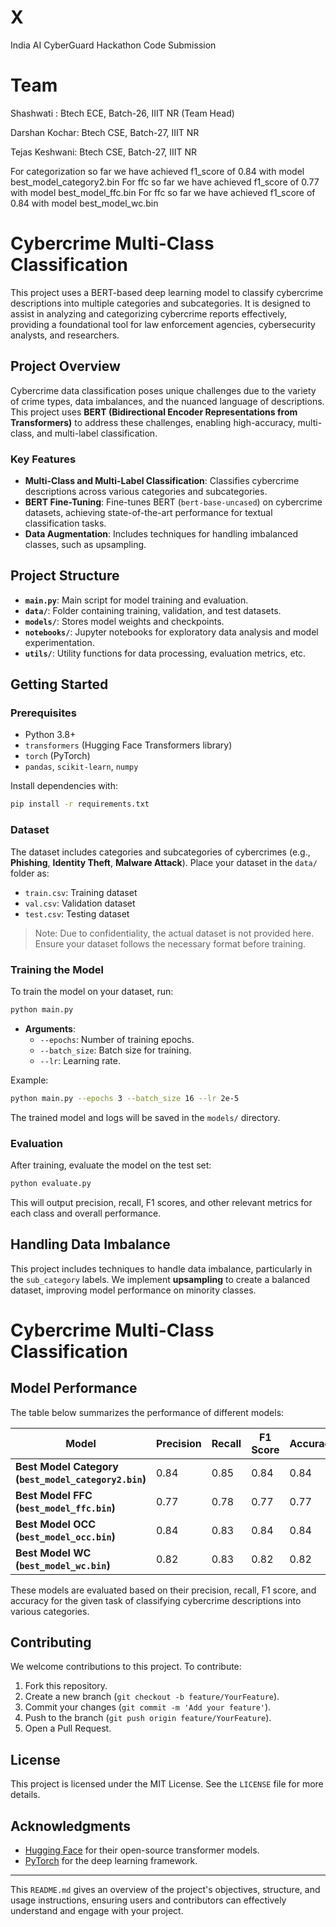 # X
 India AI CyberGuard Hackathon Code Submission

# Team
Shashwati : Btech ECE, Batch-26, IIIT NR (Team Head)


Darshan Kochar: Btech CSE, Batch-27, IIIT NR



Tejas Keshwani: Btech CSE, Batch-27, IIIT NR





For categorization so far we have achieved f1_score of 0.84 with model best_model_category2.bin
For ffc so far we have achieved f1_score of 0.77 with model best_model_ffc.bin
For ffc so far we have achieved f1_score of 0.84 with model best_model_wc.bin


# Cybercrime Multi-Class Classification

This project uses a BERT-based deep learning model to classify cybercrime descriptions into multiple categories and subcategories. It is designed to assist in analyzing and categorizing cybercrime reports effectively, providing a foundational tool for law enforcement agencies, cybersecurity analysts, and researchers.

## Project Overview

Cybercrime data classification poses unique challenges due to the variety of crime types, data imbalances, and the nuanced language of descriptions. This project uses **BERT (Bidirectional Encoder Representations from Transformers)** to address these challenges, enabling high-accuracy, multi-class, and multi-label classification.

### Key Features

- **Multi-Class and Multi-Label Classification**: Classifies cybercrime descriptions across various categories and subcategories.
- **BERT Fine-Tuning**: Fine-tunes BERT (`bert-base-uncased`) on cybercrime datasets, achieving state-of-the-art performance for textual classification tasks.
- **Data Augmentation**: Includes techniques for handling imbalanced classes, such as upsampling.

## Project Structure

- **`main.py`**: Main script for model training and evaluation.
- **`data/`**: Folder containing training, validation, and test datasets.
- **`models/`**: Stores model weights and checkpoints.
- **`notebooks/`**: Jupyter notebooks for exploratory data analysis and model experimentation.
- **`utils/`**: Utility functions for data processing, evaluation metrics, etc.

## Getting Started

### Prerequisites

- Python 3.8+
- `transformers` (Hugging Face Transformers library)
- `torch` (PyTorch)
- `pandas`, `scikit-learn`, `numpy`

Install dependencies with:

```bash
pip install -r requirements.txt
```

### Dataset

The dataset includes categories and subcategories of cybercrimes (e.g., **Phishing**, **Identity Theft**, **Malware Attack**). Place your dataset in the `data/` folder as:

- `train.csv`: Training dataset
- `val.csv`: Validation dataset
- `test.csv`: Testing dataset

> Note: Due to confidentiality, the actual dataset is not provided here. Ensure your dataset follows the necessary format before training.

### Training the Model

To train the model on your dataset, run:

```bash
python main.py
```

- **Arguments**:
    - `--epochs`: Number of training epochs.
    - `--batch_size`: Batch size for training.
    - `--lr`: Learning rate.

Example:

```bash
python main.py --epochs 3 --batch_size 16 --lr 2e-5
```

The trained model and logs will be saved in the `models/` directory.

### Evaluation

After training, evaluate the model on the test set:

```bash
python evaluate.py
```

This will output precision, recall, F1 scores, and other relevant metrics for each class and overall performance.

## Handling Data Imbalance

This project includes techniques to handle data imbalance, particularly in the `sub_category` labels. We implement **upsampling** to create a balanced dataset, improving model performance on minority classes.

# Cybercrime Multi-Class Classification

## Model Performance

The table below summarizes the performance of different models:

| Model               | Precision | Recall  | F1 Score | Accuracy |
|---------------------|-----------|---------|----------|----------|
| **Best Model Category (`best_model_category2.bin`)** | 0.84      | 0.85    | 0.84     | 0.84     |
| **Best Model FFC (`best_model_ffc.bin`)**         | 0.77      | 0.78    | 0.77     | 0.77     |
| **Best Model OCC (`best_model_occ.bin`)**         | 0.84      | 0.83    | 0.84     | 0.84     |
| **Best Model WC (`best_model_wc.bin`)**           | 0.82      | 0.83    | 0.82     | 0.82     |

These models are evaluated based on their precision, recall, F1 score, and accuracy for the given task of classifying cybercrime descriptions into various categories.


## Contributing

We welcome contributions to this project. To contribute:

1. Fork this repository.
2. Create a new branch (`git checkout -b feature/YourFeature`).
3. Commit your changes (`git commit -m 'Add your feature'`).
4. Push to the branch (`git push origin feature/YourFeature`).
5. Open a Pull Request.

## License

This project is licensed under the MIT License. See the `LICENSE` file for more details.

## Acknowledgments

- [Hugging Face](https://huggingface.co/) for their open-source transformer models.
- [PyTorch](https://pytorch.org/) for the deep learning framework.

---

This `README.md` gives an overview of the project's objectives, structure, and usage instructions, ensuring users and contributors can effectively understand and engage with your project.
